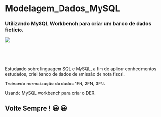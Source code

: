 # Modelagem_Dados_MySQL

### Utilizando MySQL Workbench para criar um banco de dados fictício.


<div>
  <img src = "https://user-images.githubusercontent.com/96260598/165171686-2a242ac2-7092-425b-9b65-b18b89b112f9.jpg"/> 
</div> 

<br><br><br>


<p> Estudando sobre linguagem SQL e MySQL, a fim de aplicar conhecimentos estudados, criei banco de dados de emissão de nota fiscal. </p>
<p> Treinando normalização de dados 1FN, 2FN, 3FN.</p>
<p> Usando MySQL workbench para criar o DER. </p>


## Volte Sempre ! :smiley: :smiley:
